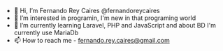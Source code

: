 - 👋 Hi, I’m Fernando Rey Caires @fernandoreycaires
- 👀 I’m interested in programin, I'm new in that programing world
- 🌱 I’m currently learning Laravel, PHP  and JavaScript and about BD I'm currently use MariaDb
- 📫 How to reach me - fernando.rey.caires@gmail.com

<!---
fernandoreycaires/fernandoreycaires is a ✨ special ✨ repository because its `README.md` (this file) appears on your GitHub profile.
You can click the Preview link to take a look at your changes.
--->
